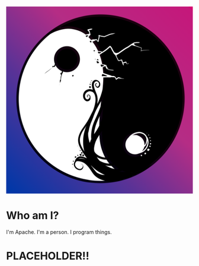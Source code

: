 ![logo](./assets/logo.png)

# Who am I?

I'm Apache.  I'm a person.  I program things.

# PLACEHOLDER!! <!-- {docsify-ignore} -->
